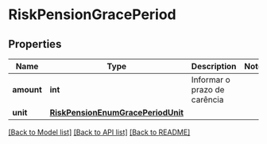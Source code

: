# RiskPensionGracePeriod

## Properties
Name | Type | Description | Notes
------------ | ------------- | ------------- | -------------
**amount** | **int** | Informar o prazo de carência | 
**unit** | [**RiskPensionEnumGracePeriodUnit**](RiskPensionEnumGracePeriodUnit.md) |  | 

[[Back to Model list]](../README.md#documentation-for-models) [[Back to API list]](../README.md#documentation-for-api-endpoints) [[Back to README]](../README.md)

